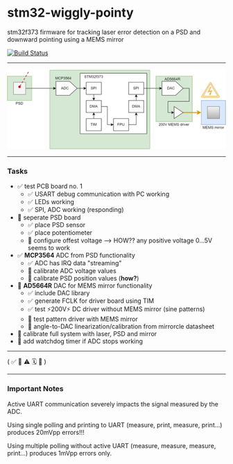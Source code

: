 # stm32-wiggly-pointy
stm32f373 firmware for tracking laser error detection on a PSD and downward pointing using a MEMS mirror

[![Build Status](https://jenkins.kaon.ch/buildStatus/icon?job=QSIT_MEMS_Firmware)](https://jenkins.kaon.ch/job/QSIT_MEMS_Firmware/)

---

![img/QSIT_MEMS_driver_loop.drawio.png](img/QSIT_MEMS_driver_loop.drawio.png)

---

### Tasks

- ✅ test PCB board no. 1
	+ ✅ USART debug communication with PC working
	+ ✅ LEDs working
	+ ✅ SPI, ADC working (responding)
- 🔄 seperate PSD board
	+ ✅ place PSD sensor 
	+ ✅ place potentiometer
	+ 🔄 configure offest voltage --> HOW?? any positive voltage 0...5V seems to work
- ✅ **MCP3564** ADC from PSD functionality
	+ ✅ ADC has IRQ data "streaming"
	+ 🔄 calibrate ADC voltage values
	+ 🔄 calibrate PSD position values (**how?**)
- 🔄 **AD5664R** DAC for MEMS mirror functionality
	+ ✅ include DAC library
	+ ✅ generate FCLK for driver board using TIM
	+ ✅ test ⚡️200V⚡️ DC driver without MEMS mirror (sine patterns)
	+ 🔘 test pattern driver with MEMS mirror
	+ 🔘 angle-to-DAC linearization/calibration from mirrorcle datasheet
- 🔘 calibrate full system with laser, PSD and mirror
- 🔘 add watchdog timer if ADC stops working

---

( ✅ 🔄 ⚠️ 🗓 🔘 )

--- 

### Important Notes

Active UART communication severely impacts the signal measured by the ADC.

Using single polling and printing to UART (measure, print, measure, print...) produces 20mVpp errors!!!

Using multiple polling without active UART (measure, measure, measure, print...) produces 1mVpp errors only.





